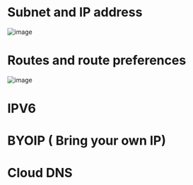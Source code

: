 # Subnet and IP address

![image](https://github.com/user-attachments/assets/2e62c514-6c84-43ce-a3cc-39cb5cc0c30b)


# Routes and route preferences

![image](https://github.com/user-attachments/assets/6ddd00ed-3373-4464-9d3c-45adb939dd83)



# IPV6


# BYOIP ( Bring your own IP)

# Cloud DNS


